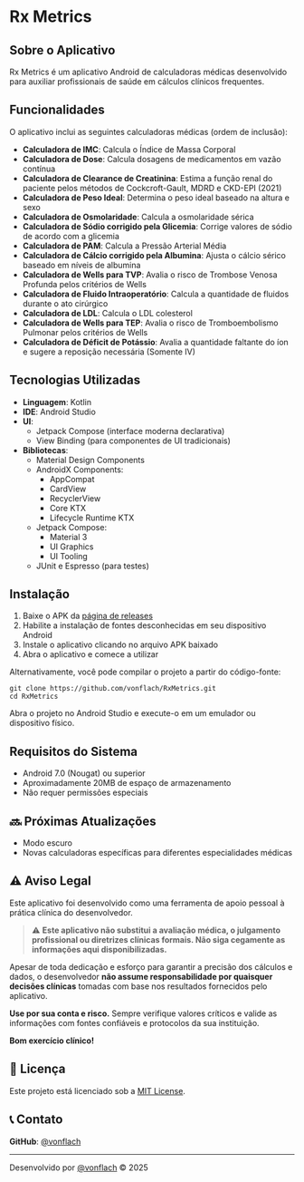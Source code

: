 # Rx Metrics

## Sobre o Aplicativo

Rx Metrics é um aplicativo Android de calculadoras médicas desenvolvido para auxiliar profissionais de saúde em cálculos clínicos frequentes.

## Funcionalidades

O aplicativo inclui as seguintes calculadoras médicas  (ordem de inclusão):

- **Calculadora de IMC**: Calcula o Índice de Massa Corporal
- **Calculadora de Dose**: Calcula dosagens de medicamentos em vazão contínua
- **Calculadora de Clearance de Creatinina**: Estima a função renal do paciente pelos métodos de Cockcroft-Gault, MDRD e CKD-EPI (2021)
- **Calculadora de Peso Ideal**: Determina o peso ideal baseado na altura e sexo
- **Calculadora de Osmolaridade**: Calcula a osmolaridade sérica
- **Calculadora de Sódio corrigido pela Glicemia**: Corrige valores de sódio de acordo com a glicemia
- **Calculadora de PAM**: Calcula a Pressão Arterial Média
- **Calculadora de Cálcio corrigido pela Albumina**: Ajusta o cálcio sérico baseado em níveis de albumina
- **Calculadora de Wells para TVP**: Avalia o risco de Trombose Venosa Profunda pelos critérios de Wells
- **Calculadora de Fluido Intraoperatório**: Calcula a quantidade de fluidos durante o ato cirúrgico
- **Calculadora de LDL**: Calcula o LDL colesterol
- **Calculadora de Wells para TEP**: Avalia o risco de Tromboembolismo Pulmonar pelos critérios de Wells
- **Calculadora de Déficit de Potássio**: Avalia a quantidade faltante do íon e sugere a reposição necessária (Somente IV)

##  Tecnologias Utilizadas

- **Linguagem**: Kotlin
- **IDE**: Android Studio
- **UI**:
    - Jetpack Compose (interface moderna declarativa)
    - View Binding (para componentes de UI tradicionais)
- **Bibliotecas**:
    - Material Design Components
    - AndroidX Components:
        - AppCompat
        - CardView
        - RecyclerView
        - Core KTX
        - Lifecycle Runtime KTX
    - Jetpack Compose:
        - Material 3
        - UI Graphics
        - UI Tooling
    - JUnit e Espresso (para testes)

## Instalação

1. Baixe o APK da [página de releases](https://github.com/vonflach/RxMetrics/releases)
2. Habilite a instalação de fontes desconhecidas em seu dispositivo Android
3. Instale o aplicativo clicando no arquivo APK baixado
4. Abra o aplicativo e comece a utilizar

Alternativamente, você pode compilar o projeto a partir do código-fonte:

```
git clone https://github.com/vonflach/RxMetrics.git
cd RxMetrics
```

Abra o projeto no Android Studio e execute-o em um emulador ou dispositivo físico.

## Requisitos do Sistema

- Android 7.0 (Nougat) ou superior
- Aproximadamente 20MB de espaço de armazenamento
- Não requer permissões especiais

## 🔜 Próximas Atualizações

- Modo escuro
- Novas calculadoras específicas para diferentes especialidades médicas

## ⚠️ Aviso Legal

Este aplicativo foi desenvolvido como uma ferramenta de apoio pessoal à prática clínica do desenvolvedor.

> ⚠️ **Este aplicativo não substitui a avaliação médica, o julgamento profissional ou diretrizes clínicas formais. Não siga cegamente as informações aqui disponibilizadas.**

Apesar de toda dedicação e esforço para garantir a precisão dos cálculos e dados, o desenvolvedor **não assume responsabilidade por quaisquer decisões clínicas** tomadas com base nos resultados fornecidos pelo aplicativo.

**Use por sua conta e risco.** Sempre verifique valores críticos e valide as informações com fontes confiáveis e protocolos da sua instituição.

**Bom exercício clínico!**


## 📄 Licença

Este projeto está licenciado sob a [MIT License](LICENSE).

## 📞 Contato

**GitHub**: [@vonflach](https://github.com/vonflach)

---

Desenvolvido por [@vonflach](https://github.com/vonflach) © 2025